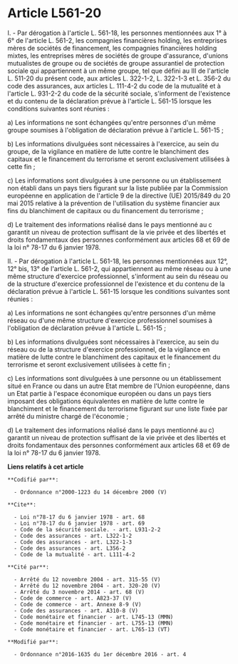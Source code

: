 # Article L561-20

I. - Par dérogation à l'article L. 561-18, les personnes mentionnées aux 1° à 6° de l'article L. 561-2, les compagnies
financières holding, les entreprises mères de sociétés de financement, les compagnies financières holding mixtes, les
entreprises mères de sociétés de groupe d'assurance, d'unions mutualistes de groupe ou de sociétés de groupe assurantiel de
protection sociale qui appartiennent à un même groupe, tel que défini au III de l'article L. 511-20 du présent code, aux
articles L. 322-1-2, L. 322-1-3 et L. 356-2 du code des assurances, aux articles L. 111-4-2 du code de la mutualité et à
l'article L. 931-2-2 du code de la sécurité sociale, s'informent de l'existence et du contenu de la déclaration prévue à
l'article L. 561-15 lorsque les conditions suivantes sont réunies :

a) Les informations ne sont échangées qu'entre personnes d'un même groupe soumises à l'obligation de déclaration prévue à
l'article L. 561-15 ;

b) Les informations divulguées sont nécessaires à l'exercice, au sein du groupe, de la vigilance en matière de lutte contre
le blanchiment des capitaux et le financement du terrorisme et seront exclusivement utilisées à cette fin ;

c) Les informations sont divulguées à une personne ou un établissement non établi dans un pays tiers figurant sur la liste
publiée par la Commission européenne en application de l'article 9 de la directive (UE) 2015/849 du 20 mai 2015 relative à la
prévention de l'utilisation du système financier aux fins du blanchiment de capitaux ou du financement du terrorisme ;

d) Le traitement des informations réalisé dans le pays mentionné au c garantit un niveau de protection suffisant de la vie
privée et des libertés et droits fondamentaux des personnes conformément aux articles 68 et 69 de la loi n° 78-17 du 6
janvier 1978.

II. - Par dérogation à l'article L. 561-18, les personnes mentionnées aux 12°, 12° bis, 13° de l'article L. 561-2, qui
appartiennent au même réseau ou à une même structure d'exercice professionnel, s'informent au sein du réseau ou de la
structure d'exercice professionnel de l'existence et du contenu de la déclaration prévue à l'article L. 561-15 lorsque les
conditions suivantes sont réunies :

a) Les informations ne sont échangées qu'entre personnes d'un même réseau ou d'une même structure d'exercice professionnel
soumises à l'obligation de déclaration prévue à l'article L. 561-15 ;

b) Les informations divulguées sont nécessaires à l'exercice, au sein du réseau ou de la structure d'exercice professionnel,
de la vigilance en matière de lutte contre le blanchiment des capitaux et le financement du terrorisme et seront
exclusivement utilisées à cette fin ;

c) Les informations sont divulguées à une personne ou un établissement situé en France ou dans un autre Etat membre de
l'Union européenne, dans un Etat partie à l'espace économique européen ou dans un pays tiers imposant des obligations
équivalentes en matière de lutte contre le blanchiment et le financement du terrorisme figurant sur une liste fixée par
arrêté du ministre chargé de l'économie ;

d) Le traitement des informations réalisé dans le pays mentionné au c) garantit un niveau de protection suffisant de la vie
privée et des libertés et droits fondamentaux des personnes conformément aux articles 68 et 69 de la loi n° 78-17 du 6
janvier 1978.

**Liens relatifs à cet article**

	**Codifié par**:

	  - Ordonnance n°2000-1223 du 14 décembre 2000 (V)

	**Cite**:

	  - Loi n°78-17 du 6 janvier 1978 - art. 68
	  - Loi n°78-17 du 6 janvier 1978 - art. 69
	  - Code de la sécurité sociale. - art. L931-2-2
	  - Code des assurances - art. L322-1-2
	  - Code des assurances - art. L322-1-3
	  - Code des assurances - art. L356-2
	  - Code de la mutualité - art. L111-4-2

	**Cité par**:

	  - Arrêté du 12 novembre 2004 - art. 315-55 (V)
	  - Arrêté du 12 novembre 2004 - art. 320-20 (V)
	  - Arrêté du 3 novembre 2014 - art. 68 (V)
	  - Code de commerce - art. A823-37 (V)
	  - Code de commerce - art. Annexe 8-9 (V)
	  - Code des assurances - art. A310-8 (V)
	  - Code monétaire et financier - art. L745-13 (MMN)
	  - Code monétaire et financier - art. L755-13 (MMN)
	  - Code monétaire et financier - art. L765-13 (VT)

	**Modifié par**:

	  - Ordonnance n°2016-1635 du 1er décembre 2016 - art. 4
